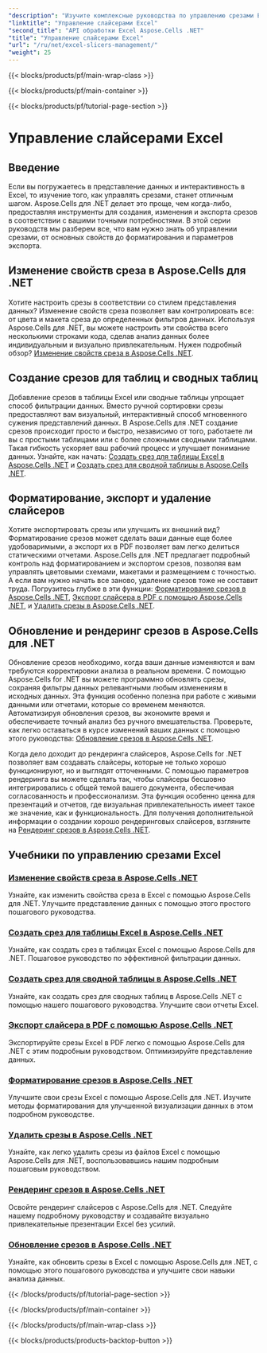 ```yaml
---
"description": "Изучите комплексные руководства по управлению срезами Excel с помощью Aspose.Cells для .NET. Узнайте, как создавать, обновлять, форматировать и экспортировать срезы без усилий."
"linktitle": "Управление слайсерами Excel"
"second_title": "API обработки Excel Aspose.Cells .NET"
"title": "Управление слайсерами Excel"
"url": "/ru/net/excel-slicers-management/"
"weight": 25
---
```


{{< blocks/products/pf/main-wrap-class >}}

{{< blocks/products/pf/main-container >}}

{{< blocks/products/pf/tutorial-page-section >}}

# Управление слайсерами Excel

## Введение

Если вы погружаетесь в представление данных и интерактивность в Excel, то изучение того, как управлять срезами, станет отличным шагом. Aspose.Cells для .NET делает это проще, чем когда-либо, предоставляя инструменты для создания, изменения и экспорта срезов в соответствии с вашими точными потребностями. В этой серии руководств мы разберем все, что вам нужно знать об управлении срезами, от основных свойств до форматирования и параметров экспорта.

## Изменение свойств среза в Aspose.Cells для .NET
Хотите настроить срезы в соответствии со стилем представления данных? Изменение свойств среза позволяет вам контролировать все: от цвета и макета среза до определенных фильтров данных. Используя Aspose.Cells для .NET, вы можете настроить эти свойства всего несколькими строками кода, сделав анализ данных более индивидуальным и визуально привлекательным. Нужен подробный обзор? [Изменение свойств среза в Aspose.Cells .NET](./change-slicer-properties/).

## Создание срезов для таблиц и сводных таблиц
Добавление срезов в таблицы Excel или сводные таблицы упрощает способ фильтрации данных. Вместо ручной сортировки срезы предоставляют вам визуальный, интерактивный способ мгновенного сужения представлений данных. В Aspose.Cells для .NET создание срезов происходит просто и быстро, независимо от того, работаете ли вы с простыми таблицами или с более сложными сводными таблицами. Такая гибкость ускоряет ваш рабочий процесс и улучшает понимание данных. Узнайте, как начать: [Создать срез для таблицы Excel в Aspose.Cells .NET](./create-slicer-excel-table/) и [Создать срез для сводной таблицы в Aspose.Cells .NET](./create-slicer-pivot-table/).

## Форматирование, экспорт и удаление слайсеров
Хотите экспортировать срезы или улучшить их внешний вид? Форматирование срезов может сделать ваши данные еще более удобоваримыми, а экспорт их в PDF позволяет вам легко делиться статическими отчетами. Aspose.Cells для .NET предлагает подробный контроль над форматированием и экспортом срезов, позволяя вам управлять цветовыми схемами, макетами и размещением с точностью. А если вам нужно начать все заново, удаление срезов тоже не составит труда. Погрузитесь глубже в эти функции: [Форматирование срезов в Aspose.Cells .NET](./format-slicers/), [Экспорт слайсера в PDF с помощью Aspose.Cells .NET](./export-slicer-to-pdf/), и [Удалить срезы в Aspose.Cells .NET](./remove-slicers/).

## Обновление и рендеринг срезов в Aspose.Cells для .NET

Обновление срезов необходимо, когда ваши данные изменяются и вам требуются корректировки анализа в реальном времени. С помощью Aspose.Cells for .NET вы можете программно обновлять срезы, сохраняя фильтры данных релевантными любым изменениям в исходных данных. Эта функция особенно полезна при работе с живыми данными или отчетами, которые со временем меняются. Автоматизируя обновления срезов, вы экономите время и обеспечиваете точный анализ без ручного вмешательства. Проверьте, как легко оставаться в курсе изменений ваших данных с помощью этого руководства: [Обновление срезов в Aspose.Cells .NET](./update-slicers/).

Когда дело доходит до рендеринга слайсеров, Aspose.Cells for .NET позволяет вам создавать слайсеры, которые не только хорошо функционируют, но и выглядят отточенными. С помощью параметров рендеринга вы можете сделать так, чтобы слайсеры бесшовно интегрировались с общей темой вашего документа, обеспечивая согласованность и профессионализм. Эта функция особенно ценна для презентаций и отчетов, где визуальная привлекательность имеет такое же значение, как и функциональность. Для получения дополнительной информации о создании хорошо рендеринговых слайсеров, взгляните на [Рендеринг срезов в Aspose.Cells .NET](./render-slicers/).

## Учебники по управлению срезами Excel
### [Изменение свойств среза в Aspose.Cells .NET](./change-slicer-properties/)
Узнайте, как изменить свойства среза в Excel с помощью Aspose.Cells для .NET. Улучшите представление данных с помощью этого простого пошагового руководства.
### [Создать срез для таблицы Excel в Aspose.Cells .NET](./create-slicer-excel-table/)
Узнайте, как создать срез в таблицах Excel с помощью Aspose.Cells для .NET. Пошаговое руководство по эффективной фильтрации данных.
### [Создать срез для сводной таблицы в Aspose.Cells .NET](./create-slicer-pivot-table/)
Узнайте, как создать срез для сводных таблиц в Aspose.Cells .NET с помощью нашего пошагового руководства. Улучшите свои отчеты Excel.
### [Экспорт слайсера в PDF с помощью Aspose.Cells .NET](./export-slicer-to-pdf/)
Экспортируйте срезы Excel в PDF легко с помощью Aspose.Cells для .NET с этим подробным руководством. Оптимизируйте представление данных.
### [Форматирование срезов в Aspose.Cells .NET](./format-slicers/)
Улучшите свои срезы Excel с помощью Aspose.Cells для .NET. Изучите методы форматирования для улучшенной визуализации данных в этом подробном руководстве.
### [Удалить срезы в Aspose.Cells .NET](./remove-slicers/)
Узнайте, как легко удалить срезы из файлов Excel с помощью Aspose.Cells для .NET, воспользовавшись нашим подробным пошаговым руководством.
### [Рендеринг срезов в Aspose.Cells .NET](./render-slicers/)
Освойте рендеринг слайсеров с Aspose.Cells для .NET. Следуйте нашему подробному руководству и создавайте визуально привлекательные презентации Excel без усилий.
### [Обновление срезов в Aspose.Cells .NET](./update-slicers/)
Узнайте, как обновить срезы в Excel с помощью Aspose.Cells для .NET, с помощью этого пошагового руководства и улучшите свои навыки анализа данных.

{{< /blocks/products/pf/tutorial-page-section >}}

{{< /blocks/products/pf/main-container >}}

{{< /blocks/products/pf/main-wrap-class >}}

{{< blocks/products/products-backtop-button >}}